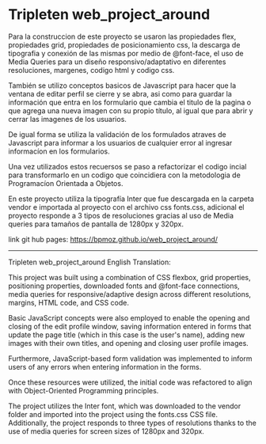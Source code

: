 # Tripleten web_project_around

Para la construccion de este proyecto se usaron las propiedades flex, propiedades grid, propiedades de posicionamiento css, la descarga de tipografia y conexión de las mismas por medio de @font-face, el uso de Media Queries para un diseño responsivo/adaptativo en diferentes resoluciones, margenes, codigo html y codigo css.

También se utilizo conceptos basicos de Javascript para hacer que la ventana de editar perfil se cierre y se abra, asi como para guardar la información que entra en los formulario que cambia el titulo de la pagina o que agrega una nueva imagen con su propio título, al igual que para abrir y cerrar las imagenes de los usuarios.

De igual forma se utiliza la validación de los formulados atraves de Javascript para informar a los usuarios de cualquier error al ingresar informacíon en los formularios.

Una vez utilizados estos recuersos se paso a refactorizar el codigo incial para transformarlo en un codigo que coincidiera con la metodologia de Programacíon Orientada a Objetos.

En este proyecto utiliza la tipografía Inter que fue descargada en la carpeta vendor e importada al proyecto con el archivo css fonts.css, adicional el proyecto responde a 3 tipos de resoluciones gracias al uso de Media queries para tamaños de pantalla de 1280px y 320px.

link git hub pages: https://bpmoz.github.io/web_project_around/

---

Tripleten web_project_around
English Translation:

This project was built using a combination of CSS flexbox, grid properties, positioning properties, downloaded fonts and @font-face connections, media queries for responsive/adaptive design across different resolutions, margins, HTML code, and CSS code.

Basic JavaScript concepts were also employed to enable the opening and closing of the edit profile window, saving information entered in forms that update the page title (which in this case is the user's name), adding new images with their own titles, and opening and closing user profile images.

Furthermore, JavaScript-based form validation was implemented to inform users of any errors when entering information in the forms.

Once these resources were utilized, the initial code was refactored to align with Object-Oriented Programming principles.

The project utilizes the Inter font, which was downloaded to the vendor folder and imported into the project using the fonts.css CSS file. Additionally, the project responds to three types of resolutions thanks to the use of media queries for screen sizes of 1280px and 320px.
